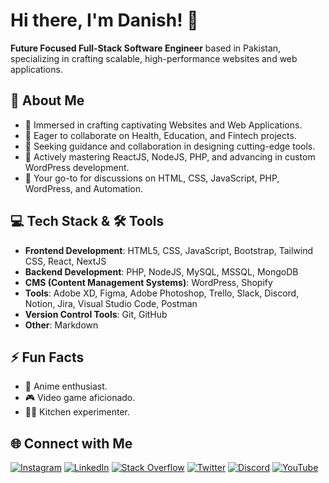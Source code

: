 # Hi there, I'm Danish! 👋

**Future Focused Full-Stack Software Engineer** based in Pakistan, specializing in crafting scalable, high-performance websites and web applications.

## 💫 About Me

- 🔭 Immersed in crafting captivating Websites and Web Applications.
- 👯 Eager to collaborate on Health, Education, and Fintech projects.
- 🤝 Seeking guidance and collaboration in designing cutting-edge tools.
- 🌱 Actively mastering ReactJS, NodeJS, PHP, and advancing in custom WordPress development.
- 💬 Your go-to for discussions on HTML, CSS, JavaScript, PHP, WordPress, and Automation.

## 💻 Tech Stack & 🛠️ Tools

- **Frontend Development**: HTML5, CSS, JavaScript, Bootstrap, Tailwind CSS, React, NextJS
- **Backend Development**: PHP, NodeJS, MySQL, MSSQL, MongoDB
- **CMS (Content Management Systems)**: WordPress, Shopify
- **Tools**: Adobe XD, Figma, Adobe Photoshop, Trello, Slack, Discord, Notion, Jira, Visual Studio Code, Postman
- **Version Control Tools**: Git, GitHub
- **Other**: Markdown

## ⚡ Fun Facts

- 🎌 Anime enthusiast.
- 🎮 Video game aficionado.
- 👩‍🍳 Kitchen experimenter.

## 🌐 Connect with Me

[![Instagram](https://img.shields.io/badge/Instagram-%23E4405F.svg?style=flat-square&logo=Instagram&logoColor=white)](https://instagram.com/mrdanishsaleem) [![LinkedIn](https://img.shields.io/badge/LinkedIn-%230077B5.svg?style=flat-square&logo=linkedin&logoColor=white)](https://linkedin.com/in/mrdanishsaleem) [![Stack Overflow](https://img.shields.io/badge/Stack%20Overflow-%23FE7A16.svg?style=flat-square&logo=stackoverflow&logoColor=white)](https://stackoverflow.com/users/11249940) [![Twitter](https://img.shields.io/badge/Twitter-%231DA1F2.svg?style=flat-square&logo=Twitter&logoColor=white)](https://twitter.com/MrDanishSaleem) [![Discord](https://img.shields.io/badge/Discord-%235865F2.svg?style=flat-square&logo=discord&logoColor=white)](https://discordapp.com/users/890596597610737774) [![YouTube](https://img.shields.io/badge/YouTube-%23FF0000.svg?style=flat-square&logo=YouTube&logoColor=white)](https://youtube.com/@MrDanishSaleem1)
